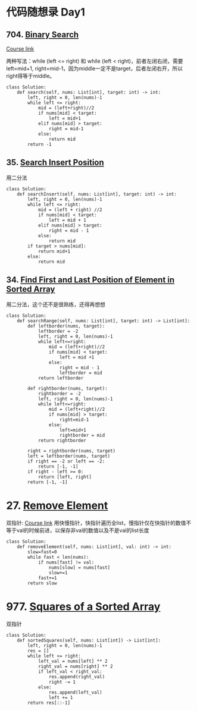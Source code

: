 # 代码随想录 Day1

## 704. [Binary Search](https://leetcode.com/problems/binary-search/)

[Course link](https://programmercarl.com/0704.%E4%BA%8C%E5%88%86%E6%9F%A5%E6%89%BE.html#%E6%80%9D%E8%B7%AF)

两种写法：while (left <= right) 和 while (left < right)，前者左闭右闭，需要left=mid+1, right=mid-1，因为middle一定不是target，后者左闭右开，所以right得等于middle。

```
class Solution:
    def search(self, nums: List[int], target: int) -> int:
        left, right = 0, len(nums)-1
        while left <= right:
            mid = (left+right)//2
            if nums[mid] < target:
                left = mid+1
            elif nums[mid] > target:
                right = mid-1
            else:
                return mid
        return -1
```

## 35. [Search Insert Position](https://leetcode.com/problems/search-insert-position/)

用二分法

```
class Solution:
    def searchInsert(self, nums: List[int], target: int) -> int:
        left, right = 0, len(nums)-1
        while left <= right:
            mid = (left + right) //2
            if nums[mid] < target:
                left = mid + 1
            elif nums[mid] > target:
                right = mid - 1
            else:
                return mid
        if target > nums[mid]:
            return mid+1
        else:
            return mid
```

## 34. [Find First and Last Position of Element in Sorted Array](https://leetcode.com/problems/find-first-and-last-position-of-element-in-sorted-array/)

用二分法，这个还不是很熟练，还得再想想

```
class Solution:
    def searchRange(self, nums: List[int], target: int) -> List[int]:
        def leftborder(nums, target):
            leftborder = -2
            left, right = 0, len(nums)-1
            while left<=right:
                mid = (left+right)//2
                if nums[mid] < target:
                    left = mid +1
                else:
                    right = mid - 1
                    leftborder = mid
            return leftborder
        
        def rightborder(nums, target):
            rightborder = -2
            left, right = 0, len(nums)-1
            while left<=right:
                mid = (left+right)//2
                if nums[mid] > target:
                    right=mid-1
                else:
                    left=mid+1
                    rightborder = mid
            return rightborder

        right = rightborder(nums, target)
        left = leftborder(nums, target)
        if right == -2 or left == -2:
            return [-1, -1]
        if right - left >= 0:
            return [left, right]
        return [-1, -1]
```

# 27. [Remove Element](https://leetcode.com/problems/remove-element/)

双指针: [Course link](https://programmercarl.com/0027.%E7%A7%BB%E9%99%A4%E5%85%83%E7%B4%A0.html#%E5%85%B6%E4%BB%96%E8%AF%AD%E8%A8%80%E7%89%88%E6%9C%AC)
用快慢指针，快指针遍历全list，慢指针仅在快指针的数值不等于val的时候前进，以保存非val的数值以及不是val的list长度

```
class Solution:
    def removeElement(self, nums: List[int], val: int) -> int:
        slow=fast=0
        while fast < len(nums):
            if nums[fast] != val:
                nums[slow] = nums[fast]
                slow+=1
            fast+=1
        return slow
```

# 977. [Squares of a Sorted Array](https://leetcode.com/problems/squares-of-a-sorted-array/)

双指针

```
class Solution:
    def sortedSquares(self, nums: List[int]) -> List[int]:
        left, right = 0, len(nums)-1
        res = []
        while left <= right:
            left_val = nums[left] ** 2
            right_val = nums[right] ** 2
            if left_val < right_val:
                res.append(right_val)
                right -= 1
            else:
                res.append(left_val)
                left += 1
        return res[::-1]
        
```
